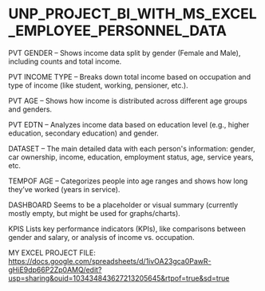 # UNP_PROJECT_BI_WITH_MS_EXCEL_EMPLOYEE_PERSONNEL_DATA
PVT GENDER – Shows income data split by gender (Female and Male), including counts and total income.

PVT INCOME TYPE – Breaks down total income based on occupation and type of income (like student, working, pensioner, etc.).

PVT AGE – Shows how income is distributed across different age groups and genders.

PVT EDTN – Analyzes income data based on education level (e.g., higher education, secondary education) and gender.

DATASET – The main detailed data with each person's information: gender, car ownership, income, education, employment status, age, service years, etc.

TEMPOF AGE – Categorizes people into age ranges and shows how long they’ve worked (years in service).

DASHBOARD Seems to be a placeholder or visual summary (currently mostly empty, but might be used for graphs/charts).

KPIS Lists key performance indicators (KPIs), like comparisons between gender and salary, or analysis of income vs. occupation.

MY EXCEL PROJECT FILE: https://docs.google.com/spreadsheets/d/1ivOA23gca0PawR-gHiE9dp66P2Zp0AMQ/edit?usp=sharing&ouid=103434843627213205645&rtpof=true&sd=true
